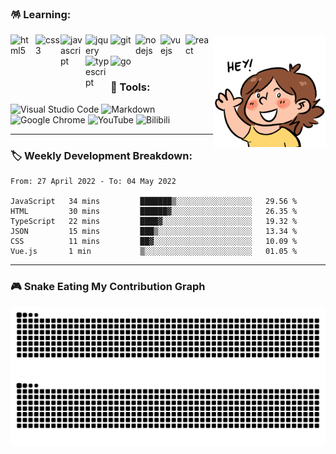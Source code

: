 ### 🪅 Learning:

<p>
<img alt="hey" align="right" src="./assets/img/hey.gif" width="180" />
<img alt="html5" align="left" src="https://cdn.jsdelivr.net/gh/devicons/devicon/icons/html5/html5-original.svg" width="40" />
<img alt="css3" align="left" src="https://cdn.jsdelivr.net/gh/devicons/devicon/icons/css3/css3-original.svg" width="40" />
<img alt="javascript" align="left" src="https://cdn.jsdelivr.net/gh/devicons/devicon/icons/javascript/javascript-original.svg" width="40" />
<img alt="jquery" align="left" src="https://cdn.jsdelivr.net/gh/devicons/devicon/icons/jquery/jquery-original.svg" width="40" />
<img alt="git" align="left" src="https://cdn.jsdelivr.net/gh/devicons/devicon/icons/git/git-original.svg" width="40" />
<img alt="nodejs" align="left" src="https://cdn.jsdelivr.net/gh/devicons/devicon/icons/nodejs/nodejs-original.svg" width="40" />
<img alt="vuejs" align="left" src="https://cdn.jsdelivr.net/gh/devicons/devicon/icons/vuejs/vuejs-original.svg" width="40" />
<img alt="react" align="left" src="https://cdn.jsdelivr.net/gh/devicons/devicon/icons/react/react-original.svg" width="40" />
<img alt="typescript" align="left" src="https://cdn.jsdelivr.net/gh/devicons/devicon/icons/typescript/typescript-original.svg" width="40" />
<img alt="go" align="left" src="https://cdn.jsdelivr.net/gh/devicons/devicon/icons/go/go-original.svg" width="40" />
</p>
  
<br>
<br>
<br>

### 🔮 Tools:

<p>
<img alt="Visual Studio Code" src="https://img.shields.io/badge/Visual Studio Code-007ACC?&style=flat&logo=Visual Studio Code&logoColor=white" height="25"/>
<img alt="Markdown" src="https://img.shields.io/badge/Markdown-000000?&style=flat&logo=Markdown&logoColor=white" height="25"/>
<img alt="Google Chrome" src="https://img.shields.io/badge/Google Chrome-4285F4?&style=flat&logo=Google Chrome&logoColor=white" height="25"/>
<img alt="YouTube" src="https://img.shields.io/badge/YouTube-FF0000?&style=flat&logo=YouTube&logoColor=white" height="25"/>
<img alt="Bilibili" src="https://img.shields.io/badge/Bilibili-00A1D6?&style=flat&logo=Bilibili&logoColor=white" height="25"/>
</p>

---

### 🏷️ Weekly Development Breakdown:

<!--START_SECTION:waka-->

```text
From: 27 April 2022 - To: 04 May 2022

JavaScript   34 mins         ███████▒░░░░░░░░░░░░░░░░░   29.56 %
HTML         30 mins         ██████▓░░░░░░░░░░░░░░░░░░   26.35 %
TypeScript   22 mins         ████▓░░░░░░░░░░░░░░░░░░░░   19.32 %
JSON         15 mins         ███▒░░░░░░░░░░░░░░░░░░░░░   13.34 %
CSS          11 mins         ██▓░░░░░░░░░░░░░░░░░░░░░░   10.09 %
Vue.js       1 min           ▒░░░░░░░░░░░░░░░░░░░░░░░░   01.05 %
```

<!--END_SECTION:waka-->

---

### 🎮 Snake Eating My Contribution Graph

![github contribution grid snake animation](https://raw.githubusercontent.com/Turing-bot/Turing-bot/output/github-contribution-grid-snake-dark.svg#gh-dark-mode-only)![github contribution grid snake animation](https://raw.githubusercontent.com/Turing-bot/Turing-bot/output/github-contribution-grid-snake.svg#gh-light-mode-only)
